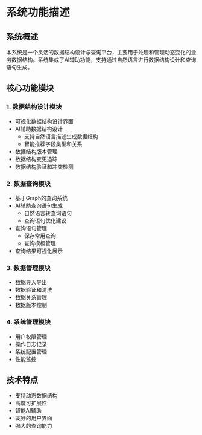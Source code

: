 # 系统功能描述

## 系统概述
本系统是一个灵活的数据结构设计与查询平台，主要用于处理和管理动态变化的业务数据结构。系统集成了AI辅助功能，支持通过自然语言进行数据结构设计和查询语句生成。

## 核心功能模块

### 1. 数据结构设计模块
- 可视化数据结构设计界面
- AI辅助数据结构设计
  - 支持自然语言描述生成数据结构
  - 智能推荐字段类型和关系
- 数据结构版本管理
- 数据结构变更追踪
- 数据结构验证和冲突检测

### 2. 数据查询模块
- 基于Graph的查询系统
- AI辅助查询语句生成
  - 自然语言转查询语句
  - 查询语句优化建议
- 查询语句管理
  - 保存常用查询
  - 查询模板管理
- 查询结果可视化展示

### 3. 数据管理模块
- 数据导入导出
- 数据验证和清洗
- 数据关系管理
- 数据版本控制

### 4. 系统管理模块
- 用户权限管理
- 操作日志记录
- 系统配置管理
- 性能监控

## 技术特点
- 支持动态数据结构
- 高度可扩展性
- 智能AI辅助
- 友好的用户界面
- 强大的查询能力 